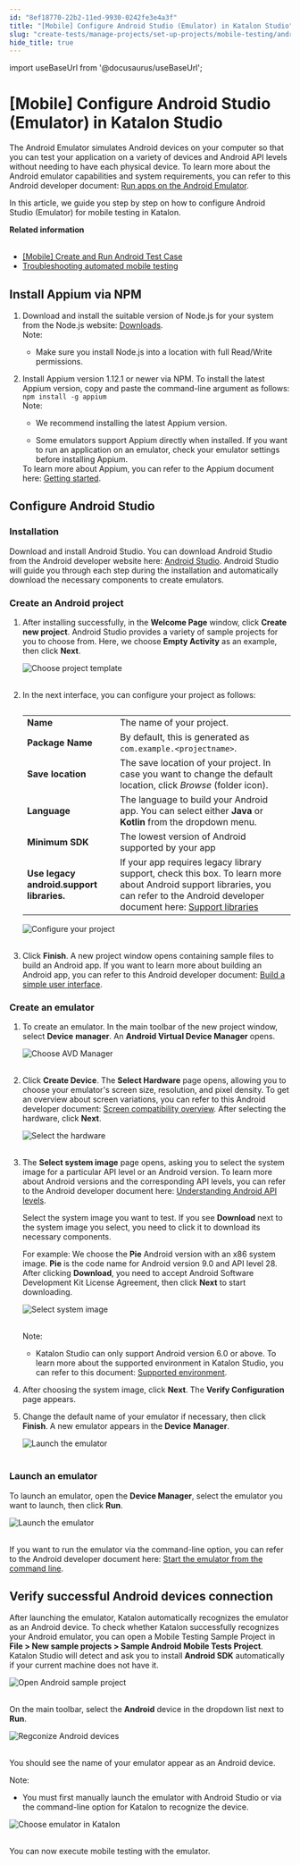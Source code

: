 ```yaml
---
id: "8ef18770-22b2-11ed-9930-0242fe3e4a3f"
title: "[Mobile] Configure Android Studio (Emulator) in Katalon Studio"
slug: "create-tests/manage-projects/set-up-projects/mobile-testing/android/mobile-configure-android-studio-emulator-in-katalon-studio"
hide_title: true
---
```

import useBaseUrl from '@docusaurus/useBaseUrl';


# <a id="id" class="anchor_top_offset"/><a id="ariaid-title1" class="anchor_top_offset"/>[Mobile] Configure Android Studio (Emulator) in <span xmlns="http://www.w3.org/1999/xhtml" className="ph">Katalon Studio</span> 

<p xmlns="http://www.w3.org/1999/xhtml" className="p">The Android Emulator simulates Android devices on your computer   so that you can test your application on a variety of devices and   Android API levels without needing to have each physical device. To   learn more about the Android emulator capabilities and system   requirements, you can refer to this Android developer document: <a className="xref j-external-link" href="https://developer.android.com/studio/run/emulator" target="_blank">Run apps     on the Android Emulator</a>.</p> 
<p xmlns="http://www.w3.org/1999/xhtml" className="p">In this article, we guide you step by step on how to configure   Android Studio (Emulator) for mobile testing in Katalon.</p> 
<nav xmlns="http://www.w3.org/1999/xhtml" role="navigation" className="related-links"><div className="linklist relinfo"><strong>Related information</strong><br /><br /><ul className="linklist"><li className="linklist"><a className="link" href="/get-started/sample-projects/mobile/mobile-create-and-run-android-test-case">[Mobile] Create and Run Android Test Case</a></li><li className="linklist"><a className="link" href="/create-tests/troubleshooting-for-test-creation/troubleshoot-mobile-automated-testing/troubleshooting-automated-mobile-testing-overview">Troubleshooting automated mobile testing</a></li></ul></div></nav> 

## <a id="concept-7064" class="anchor_top_offset"/>Install Appium via NPM 

<ol xmlns="http://www.w3.org/1999/xhtml" className="ol"><li className="li"><div className="p">Download and install the suitable version of Node.js for your system from the Node.js website: <a className="xref j-external-link" href="https://nodejs.org/en/download/" target="_blank">Downloads</a>.<div className="note note note_note"><span className="note__title">Note:</span> <ul className="ul"><li className="li"><p className="p">Make sure you install Node.js into a location with full Read/Write permissions.</p></li></ul></div></div></li><li className="li"><div className="p">Install Appium version 1.12.1 or newer via NPM. To install the latest Appium version, copy and paste the command-line argument as follows: <code className="ph codeph">npm install -g appium</code><div className="note note note_note"><span className="note__title">Note:</span> <ul className="ul"><li className="li"><p className="p">We recommend installing the latest Appium version.</p></li><li className="li">Some emulators support Appium directly when installed. If you want to run an application on an emulator, check your emulator settings before installing Appium.</li></ul></div>To learn more about Appium, you can refer to the Appium document here: <a className="xref j-external-link" href="http://appium.io/docs/en/about-appium/getting-started/#installing-appium" target="_blank">Getting started</a>.</div></li></ol> 
    

## <a id="id_1" class="anchor_top_offset"/>Configure Android Studio

    
          
      

### <a id="id_2" class="anchor_top_offset"/>Installation

      
        
<p xmlns="http://www.w3.org/1999/xhtml" className="p">Download and install Android Studio. You can download Android   Studio from the Android developer website here: <a className="xref j-external-link" href="https://developer.android.com/studio" target="_blank">Android Studio</a>.   Android Studio will guide you through each step during the   installation and automatically download the necessary components to   create emulators.</p> 
      
    

### <a id="id_3" class="anchor_top_offset"/>Create an Android project

<ol xmlns="http://www.w3.org/1999/xhtml" className="ol"><li className="li">     <p className="p">After installing successfully, in the <strong className="ph b">Welcome Page</strong> window, click <strong className="ph b">Create new project</strong>. Android Studio provides a variety of sample projects for you to choose from. Here, we choose <strong className="ph b">Empty Activity</strong> as an example, then click <strong className="ph b">Next</strong>.</p>     <p className="p"> <img className="image" src={useBaseUrl("https://github.com/katalon-studio/docs-images/raw/master/katalon-studio/docs/execute-mobile-testing-with-emulator/KS-EMULATOR-Choose-project-template.png")} alt="Choose project template" /><br /><br />     </p>   </li><li className="li">     <p className="p">In the next interface, you can configure your project as follows:</p>     <table className="table anchor_top_offset" id="id_3__bd5a8f7f-abe2-446b-833b-576fb7fdc0c9"><caption /><tbody className="tbody"><tr className><td className="entry"> <strong className="ph b">Name</strong>           </td><td className="entry">The name of your project.</td></tr><tr className><td className="entry"> <strong className="ph b">Package Name</strong>           </td><td className="entry">By default, this is generated as <code className="ph codeph">com.example.&lt;projectname&gt;</code>.</td></tr><tr className><td className="entry"> <strong className="ph b">Save location</strong>           </td><td className="entry">The save location of your project. In case you want to change the default location, click <em className="ph i">Browse</em> (folder icon).</td></tr><tr className><td className="entry"> <strong className="ph b">Language</strong>           </td><td className="entry">The language to build your Android app. You can select either <strong className="ph b">Java</strong> or <strong className="ph b">Kotlin</strong> from the dropdown menu.</td></tr><tr className><td className="entry"> <strong className="ph b">Minimum SDK</strong>           </td><td className="entry"> The lowest version of Android supported by your app</td></tr><tr className><td className="entry"> <strong className="ph b">Use legacy android.support libraries.</strong>           </td><td className="entry"> If your app requires legacy library support, check this box. To learn more about Android support libraries, you can refer to the Android developer document here: <a className="xref j-external-link" href="https://developer.android.com/topic/libraries/support-library" target="_blank">Support libraries</a>           </td></tr></tbody></table>     <p className="p"> <img className="image" src={useBaseUrl("https://github.com/katalon-studio/docs-images/raw/master/katalon-studio/docs/execute-mobile-testing-with-emulator/KS-EMULATOR-Configure-project-settings.png")} alt="Configure your project" /><br /><br />     </p>   </li><li className="li">     <p className="p">Click <strong className="ph b">Finish</strong>. A new project window opens containing sample files to build an Android app. If you want to learn more about building an Android app, you can refer to this Android developer document: <a className="xref j-external-link" href="https://developer.android.com/training/basics/firstapp/building-ui" target="_blank">Build a simple user interface</a>.</p>   </li></ol> 

### <a id="concept-8297" class="anchor_top_offset"/>Create an emulator

<div xmlns="http://www.w3.org/1999/xhtml" className="p">
  <ol className="ol"><li className="li">
      <p className="p">To create an emulator. In the main toolbar of the new project window, select <strong className="ph b">Device</strong> <strong className="ph b">manager</strong>. An <strong className="ph b">Android Virtual Device Manager</strong> opens.</p>
      <p className="p"><img className="image" src={useBaseUrl("https://github.com/katalon-studio/docs-images/raw/master/katalon-studio/docs/execute-mobile-testing-with-emulator/KS-EMULATOR-Choose-AVD-Manager.png")} alt="Choose AVD Manager" /><br /><br /></p>
    </li><li className="li">
      <p className="p">Click <strong className="ph b">Create Device</strong>. The <strong className="ph b">Select Hardware</strong> page opens, allowing you to choose your emulator's screen size, resolution, and pixel density. To get an overview about screen variations, you can refer to this Android developer document: <a className="xref j-external-link" href="https://developer.android.com/guide/practices/screens_support" target="_blank">Screen compatibility overview</a>. After selecting the hardware, click <strong className="ph b">Next</strong>.</p>
      <p className="p"><img className="image" src={useBaseUrl("https://github.com/katalon-studio/docs-images/raw/master/katalon-studio/docs/execute-mobile-testing-with-emulator/KS-EMULATOR-Select-hardware.png")} alt="Select the hardware" /><br /><br /></p>
    </li><li className="li">
      <p className="p">The <strong className="ph b">Select system image</strong> page opens, asking you to select the system image for a particular API level or an Android version. To learn more about Android versions and the corresponding API levels, you can refer to the Android developer document here: <a className="xref j-external-link" href="https://docs.microsoft.com/en-us/xamarin/android/app-fundamentals/android-api-levels?tabs=macos" target="_blank">Understanding Android API levels</a>.</p>
      <p className="p">Select the system image you want to test. If you see <strong className="ph b">Download</strong> next to the system image you select, you need to click it to download its necessary components.</p>
      <p className="p">For example: We choose the <strong className="ph b">Pie</strong> Android version with an x86 system image. <strong className="ph b">Pie</strong> is the code name for Android version 9.0 and API level 28. After clicking <strong className="ph b">Download</strong>, you need to accept Android Software Development Kit License Agreement, then click <strong className="ph b">Next</strong> to start downloading.</p>
      <p className="p"><img className="image" src={useBaseUrl("https://github.com/katalon-studio/docs-images/raw/master/katalon-studio/docs/execute-mobile-testing-with-emulator/KS-EMULATOR-Select-system-image.png")} alt="Select system image" /><br /><br /></p>
      <div className="note note note_note"><span className="note__title">Note:</span> 
        <div className="p">
          <ul className="ul"><li className="li">
              <p className="p">Katalon Studio can only support Android version 6.0 or above. To learn more about the supported environment in Katalon Studio, you can refer to this document: <a className="xref" href="/general-information/supported-environments/supported-environments-for-katalon-studio-and-katalon-runtime-engine">Supported environment</a>.</p>
            </li></ul>
        </div>
      </div>
    </li><li className="li">
      <p className="p">After choosing the system image, click <strong className="ph b">Next</strong>. The <strong className="ph b">Verify Configuration</strong> page appears.</p>
    </li><li className="li">
      <p className="p">Change the default name of your emulator if necessary, then click <strong className="ph b">Finish</strong>. A new emulator appears in the <strong className="ph b">Device</strong> <strong className="ph b"> Manager</strong>.</p>
      <p className="p"><img className="image" src={useBaseUrl("https://github.com/katalon-studio/docs-images/raw/65a953207f0945eac8a4367e7e8a0a64f292a671/katalon-studio/docs/execute-mobile-testing-with-emulator/KS-EMULATOR-An-emulator-is-created-2.png")} alt="Launch the emulator" /><br /><br /></p>
    </li></ol>
</div>

### <a id="concept-5792" class="anchor_top_offset"/>Launch an emulator

<p xmlns="http://www.w3.org/1999/xhtml" className="p">To launch an emulator, open the <strong className="ph b">Device Manager</strong>, select the emulator you want to launch, then click <strong className="ph b">Run</strong>.</p> 
<p xmlns="http://www.w3.org/1999/xhtml" className="p"> <img className="image" src={useBaseUrl("https://github.com/katalon-studio/docs-images/raw/master/katalon-studio/docs/execute-mobile-testing-with-emulator/KS-EMULATOR-Launch-the-emulator.png")} alt="Launch the emulator" /><br /><br /> </p> 
<p xmlns="http://www.w3.org/1999/xhtml" className="p">If you want to run the emulator via the command-line option, you can refer to the Android developer document here: <a className="xref j-external-link" href="https://developer.android.com/studio/run/emulator-commandline" target="_blank">Start the emulator from the command line</a>.</p> 

## <a id="id_6" class="anchor_top_offset"/>Verify successful Android devices connection

<p xmlns="http://www.w3.org/1999/xhtml" className="p">After launching the emulator, Katalon automatically recognizes the emulator as an Android device. To check whether Katalon successfully recognizes your Android emulator, you can open a Mobile Testing Sample Project in <strong className="ph b">File &gt; New sample projects &gt; Sample Android Mobile Tests Project</strong>. Katalon Studio will detect and ask you to install <strong className="ph b">Android SDK</strong> automatically if your current machine does not have it.</p> 
<p xmlns="http://www.w3.org/1999/xhtml" className="p"> <img className="image" src={useBaseUrl("https://github.com/katalon-studio/docs-images/raw/master/katalon-studio/docs/mobile-on-macos/KS-Android-Open--Sample-project.png")} alt="Open Android sample project" /><br /><br /> </p> 
<p xmlns="http://www.w3.org/1999/xhtml" className="p">On the main toolbar, select the <strong className="ph b">Android</strong> device in the dropdown list next to <strong className="ph b">Run</strong>.</p> 
<p xmlns="http://www.w3.org/1999/xhtml" className="p"> <img className="image" src={useBaseUrl("https://github.com/katalon-studio/docs-images/raw/master/katalon-studio/docs/execute-mobile-testing-with-emulator/KS-TOOLBAR-Android.png")} alt="Regconize Android devices" /><br /><br /> </p> 
<p xmlns="http://www.w3.org/1999/xhtml" className="p">You should see the name of your emulator appear as an Android device.</p> 
<div xmlns="http://www.w3.org/1999/xhtml" className="note note note_note"><span className="note__title">Note:</span> 
  <div className="p">
    <ul className="ul"><li className="li">
        <p className="p">You must first manually launch the emulator with Android Studio or via the command-line option for Katalon to recognize the device.</p>
      </li></ul>
  </div>
</div>
<p xmlns="http://www.w3.org/1999/xhtml" className="p"> <img className="image" src={useBaseUrl("https://github.com/katalon-studio/docs-images/raw/master/katalon-studio/docs/execute-mobile-testing-with-emulator/KS-EMULATOR-Choose-emulator-in-Katalon.png")} alt="Choose emulator in Katalon" /><br /><br /> </p> 
<p xmlns="http://www.w3.org/1999/xhtml" className="p">You can now execute mobile testing with the emulator.</p> 
